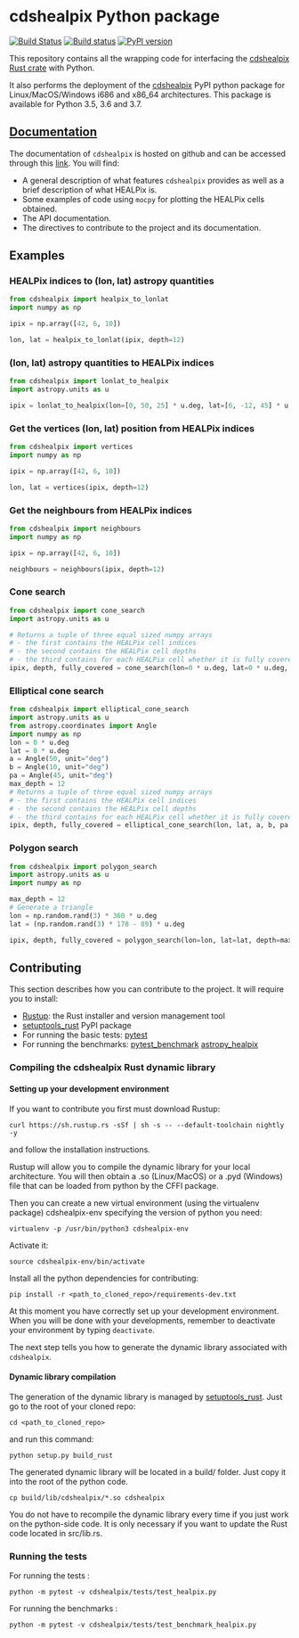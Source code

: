 # cdshealpix Python package

[![Build Status](https://travis-ci.org/cds-astro/cds-healpix-python.svg?branch=master)](https://travis-ci.org/cds-astro/cds-healpix-python) [![Build status](https://ci.appveyor.com/api/projects/status/obx59vfwehpxf13g/branch/master?svg=true)](https://ci.appveyor.com/project/bmatthieu3/cds-healpix-python/branch/master) [![PyPI version](https://badge.fury.io/py/cdshealpix.svg)](https://badge.fury.io/py/cdshealpix)

This repository contains all the wrapping code for interfacing the [cdshealpix Rust crate](https://github.com/cds-astro/cds-healpix-rust) with Python.

It also performs the deployment of the [cdshealpix](https://pypi.org/project/cdshealpix/) PyPI python package for Linux/MacOS/Windows i686 and x86_64 architectures.
This package is available for Python 3.5, 3.6 and 3.7.

## [Documentation](https://cds-astro.github.io/cds-healpix-python/)

The documentation of `cdshealpix` is hosted on github and can be accessed through this [link](https://cds-astro.github.io/cds-healpix-python/). You will find:

- A general description of what features `cdshealpix` provides as well as a brief description of what HEALPix is.
- Some examples of code using `mocpy` for plotting the HEALPix cells obtained.
- The API documentation.
- The directives to contribute to the project and its documentation.

## Examples

### HEALPix indices to (lon, lat) astropy quantities

```python
from cdshealpix import healpix_to_lonlat
import numpy as np

ipix = np.array([42, 6, 10])

lon, lat = healpix_to_lonlat(ipix, depth=12)
```

### (lon, lat) astropy quantities to HEALPix indices

```python
from cdshealpix import lonlat_to_healpix
import astropy.units as u

ipix = lonlat_to_healpix(lon=[0, 50, 25] * u.deg, lat=[6, -12, 45] * u.deg, depth=12)
```

### Get the vertices (lon, lat) position from HEALPix indices

```python
from cdshealpix import vertices
import numpy as np

ipix = np.array([42, 6, 10])

lon, lat = vertices(ipix, depth=12)
```

### Get the neighbours from HEALPix indices

```python
from cdshealpix import neighbours
import numpy as np

ipix = np.array([42, 6, 10])

neighbours = neighbours(ipix, depth=12)
```

### Cone search

```python
from cdshealpix import cone_search
import astropy.units as u

# Returns a tuple of three equal sized numpy arrays
# - the first contains the HEALPix cell indices
# - the second contains the HEALPix cell depths
# - the third contains for each HEALPix cell whether it is fully covered by the region (cone, elliptical cone or polygon).
ipix, depth, fully_covered = cone_search(lon=0 * u.deg, lat=0 * u.deg, radius=10 * u.deg, depth=10, depth_delta=2)
```

### Elliptical cone search

```python
from cdshealpix import elliptical_cone_search
import astropy.units as u
from astropy.coordinates import Angle
import numpy as np
lon = 0 * u.deg
lat = 0 * u.deg
a = Angle(50, unit="deg")
b = Angle(10, unit="deg")
pa = Angle(45, unit="deg")
max_depth = 12
# Returns a tuple of three equal sized numpy arrays
# - the first contains the HEALPix cell indices
# - the second contains the HEALPix cell depths
# - the third contains for each HEALPix cell whether it is fully covered by the region (cone, elliptical cone or polygon).
ipix, depth, fully_covered = elliptical_cone_search(lon, lat, a, b, pa, max_depth)
```

### Polygon search

```python
from cdshealpix import polygon_search
import astropy.units as u
import numpy as np

max_depth = 12
# Generate a triangle
lon = np.random.rand(3) * 360 * u.deg
lat = (np.random.rand(3) * 178 - 89) * u.deg

ipix, depth, fully_covered = polygon_search(lon=lon, lat=lat, depth=max_depth)
```

## Contributing

This section describes how you can contribute to the project. It will require you to install:

- [Rustup](https://www.rust-lang.org/learn/get-started): the Rust installer and version management tool
- [setuptools_rust](https://github.com/PyO3/setuptools-rust) PyPI package
- For running the basic tests: [pytest](https://docs.pytest.org/en/latest/)
- For running the benchmarks: [pytest_benchmark](https://pytest-benchmark.readthedocs.io/en/latest/) [astropy_healpix](https://github.com/astropy/astropy-healpix)

### Compiling the cdshealpix Rust dynamic library

#### Setting up your development environment

If you want to contribute you first must download Rustup:
```shell
curl https://sh.rustup.rs -sSf | sh -s -- --default-toolchain nightly -y
```
and follow the installation instructions.

Rustup will allow you to compile the dynamic library for your local architecture. You will then obtain a .so (Linux/MacOS) or a .pyd (Windows) file that can be loaded from python by the CFFI package.

Then you can create a new virtual environment (using the virtualenv package) cdshealpix-env specifying the version of python you need:

```shell
virtualenv -p /usr/bin/python3 cdshealpix-env
```

Activate it: 

```shell
source cdshealpix-env/bin/activate
```

Install all the python dependencies for contributing:

```shell
pip install -r <path_to_cloned_repo>/requirements-dev.txt
```

At this moment you have correctly set up your development environment. When you will be done with your developments, remember to deactivate your environment by typing ```deactivate```.

The next step tells you how to generate the dynamic library associated with `cdshealpix`.

#### Dynamic library compilation

The generation of the dynamic library is managed by [setuptools_rust](https://github.com/PyO3/setuptools-rust). Just go to the root of your cloned repo:

```shell
cd <path_to_cloned_repo>
```

and run this command:

```shell
python setup.py build_rust
```

The generated dynamic library will be located in a build/ folder. Just copy it into the root of the python code.

```shell
cp build/lib/cdshealpix/*.so cdshealpix
```

You do not have to recompile the dynamic library every time if you just work on the python-side code. It is only necessary if you want to update the Rust code located in src/lib.rs.

### Running the tests

For running the tests :

```shell
python -m pytest -v cdshealpix/tests/test_healpix.py
```

For running the benchmarks :

```shell
python -m pytest -v cdshealpix/tests/test_benchmark_healpix.py
```
